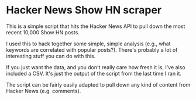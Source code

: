 # Hacker News Show HN scraper

This is a simple script that hits the Hacker News API to pull down the most recent 10,000 Show HN posts.

I used this to hack together some simple, simple analysis (e.g., what keywords are correlated with popular posts?). There's probably a lot of interesting stuff you can do with this. 

If you just want the data, and you don't really care how fresh it is, I've also included a CSV. It's just the output of the script from the last time I ran it.

The script can be fairly easily adapted to pull down any kind of content from Hacker News (e.g. comments).